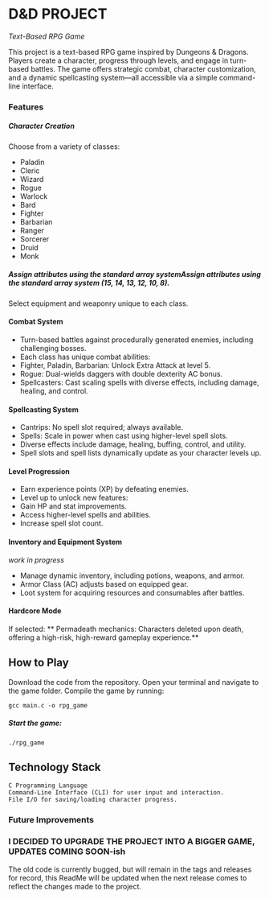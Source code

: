 # **D&D PROJECT**
*Text-Based RPG Game*

This project is a text-based RPG game inspired by Dungeons & Dragons. Players create a character, progress through levels, and engage in turn-based battles. The game offers strategic combat, character customization, and a dynamic spellcasting system—all accessible via a simple command-line interface.
### Features
##### Character Creation

Choose from a variety of classes:
- Paladin
- Cleric
- Wizard
- Rogue
- Warlock
- Bard
- Fighter
- Barbarian
- Ranger
- Sorcerer
- Druid
- Monk
##### Assign attributes using the standard array systemAssign attributes using the standard array system (15, 14, 13, 12, 10, 8).
   Select equipment and weaponry unique to each class.

#### Combat System

- Turn-based battles against procedurally generated enemies, including challenging bosses.
- Each class has unique combat abilities:
- Fighter, Paladin, Barbarian: Unlock Extra Attack at level 5.
- Rogue: Dual-wields daggers with double dexterity AC bonus.
- Spellcasters: Cast scaling spells with diverse effects, including damage, healing, and control.

#### Spellcasting System

- Cantrips: No spell slot required; always available.
- Spells: Scale in power when cast using higher-level spell slots.
- Diverse effects include damage, healing, buffing, control, and utility.
- Spell slots and spell lists dynamically update as your character levels up.

#### Level Progression

- Earn experience points (XP) by defeating enemies.
- Level up to unlock new features:
- Gain HP and stat improvements.
- Access higher-level spells and abilities.
- Increase spell slot count.

#### Inventory and Equipment System
*work in progress*
- Manage dynamic inventory, including potions, weapons, and armor.
- Armor Class (AC) adjusts based on equipped gear.
- Loot system for acquiring resources and consumables after battles.

#### Hardcore Mode
If selected: 
**    Permadeath mechanics: Characters deleted upon death, offering a high-risk, high-reward gameplay experience.**

## How to Play

  Download the code from the repository.
  Open your terminal and navigate to the game folder.
  Compile the game by running:

`gcc main.c -o rpg_game`

##### Start the game:

`./rpg_game`


## Technology Stack

    C Programming Language
    Command-Line Interface (CLI) for user input and interaction.
    File I/O for saving/loading character progress.

### Future Improvements

  ### I DECIDED TO UPGRADE THE PROJECT INTO A BIGGER GAME, UPDATES COMING SOON-ish 
The old code is currently bugged, but will remain in the tags and releases for record, this ReadMe will be updated when the next release comes to reflect the changes made to the project. 
